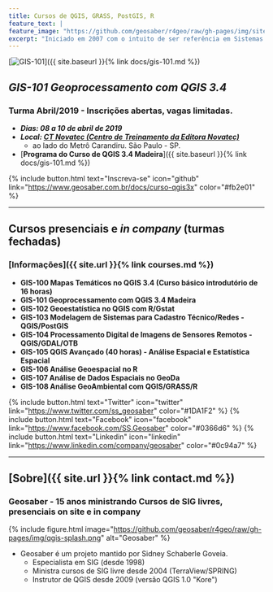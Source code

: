 ```yaml
---
title: Cursos de QGIS, GRASS, PostGIS, R
feature_text: |
feature_image: "https://github.com/geosaber/r4geo/raw/gh-pages/img/site_geosaber.png"
excerpt: "Iniciado em 2007 com o intuito de ser referência em Sistemas de Informações Geográficas Livres e Abertas, em especial nas suportadas pela [Fundação OSGeo](http://www.osgeo.org) como o ***QGIS*** e ***GRASS GIS***."
---
```

[![GIS-101](https://github.com/geosaber/r4geo/raw/gh-pages/img/curso_qgis_8abril.png)]({{ site.baseurl }}{% link docs/gis-101.md %})
## ***GIS-101 Geoprocessamento com QGIS 3.4***
### Turma Abril/2019 - Inscrições abertas, vagas limitadas.
- ***Dias: 08 a 10 de abril de 2019***
- ***Local: [CT Novatec (Centro de Treinamento da Editora Novatec)](https://ctnovatec.com.br)***
  - ao lado do Metrô Carandiru. São Paulo - SP.
- [**Programa do Curso de QGIS 3.4 Madeira**]({{ site.baseurl }}{% link docs/gis-101.md %})

{% include button.html text="Inscreva-se" icon="github" link="https://www.geosaber.com.br/docs/curso-qgis3x" color="#fb2e01" %}

---
## Cursos presenciais e *in company* (turmas fechadas)
### [Informações]({{ site.url }}{% link courses.md %})
- **GIS-100 Mapas Temáticos no QGIS 3.4 (Curso básico introdutório de 16 horas)**
- **GIS-101 Geoprocessamento com QGIS 3.4 Madeira**
- **GIS-102 Geoestatística no QGIS com R/Gstat**
- **GIS-103 Modelagem de Sistemas para Cadastro Técnico/Redes - QGIS/PostGIS**
- **GIS-104 Processamento Digital de Imagens de Sensores Remotos - QGIS/GDAL/OTB**
- **GIS-105 QGIS Avançado (40 horas) - Análise Espacial e Estatística Espacial**
- **GIS-106 Análise Geoespacial no R**
- **GIS-107 Análise de Dados Espaciais no GeoDa**
- **GIS-108 Análise GeoAmbiental com QGIS/GRASS/R**

{% include button.html text="Twitter" icon="twitter" link="https://www.twitter.com/ss_geosaber" color="#1DA1F2" %} {% include button.html text="Facebook" icon="facebook" link="https://www.facebook.com/SS.Geosaber" color="#0366d6" %} {% include button.html text="Linkedin" icon="linkedin" link="https://www.linkedin.com/company/geosaber" color="#0c94a7" %}

---
## [Sobre]({{ site.url }}{% link contact.md %})
### Geosaber - 15 anos ministrando Cursos de SIG livres, presenciais on site e in company
{% include figure.html image="https://github.com/geosaber/r4geo/raw/gh-pages/img/qgis-splash.png" alt="Geosaber" %}
- Geosaber é um projeto mantido por Sidney Schaberle Goveia.
  - Especialista em SIG (desde 1998)
  - Ministra cursos de SIG livre desde 2004 (TerraView/SPRING)
  - Instrutor de QGIS desde 2009 (versão QGIS 1.0 "Kore") 
